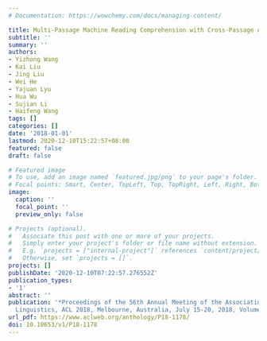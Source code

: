 ```yaml
---
# Documentation: https://wowchemy.com/docs/managing-content/

title: Multi-Passage Machine Reading Comprehension with Cross-Passage Answer Verification
subtitle: ''
summary: ''
authors:
- Yizhong Wang
- Kai Liu
- Jing Liu
- Wei He
- Yajuan Lyu
- Hua Wu
- Sujian Li
- Haifeng Wang
tags: []
categories: []
date: '2018-01-01'
lastmod: 2020-12-10T15:22:57+08:00
featured: false
draft: false

# Featured image
# To use, add an image named `featured.jpg/png` to your page's folder.
# Focal points: Smart, Center, TopLeft, Top, TopRight, Left, Right, BottomLeft, Bottom, BottomRight.
image:
  caption: ''
  focal_point: ''
  preview_only: false

# Projects (optional).
#   Associate this post with one or more of your projects.
#   Simply enter your project's folder or file name without extension.
#   E.g. `projects = ["internal-project"]` references `content/project/deep-learning/index.md`.
#   Otherwise, set `projects = []`.
projects: []
publishDate: '2020-12-10T07:22:57.276552Z'
publication_types:
- '1'
abstract: ''
publication: '*Proceedings of the 56th Annual Meeting of the Association for Computational
  Linguistics, ACL 2018, Melbourne, Australia, July 15-20, 2018, Volume 1: Long Papers*'
url_pdf: https://www.aclweb.org/anthology/P18-1178/
doi: 10.18653/v1/P18-1178
---
```

